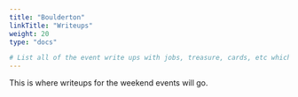 ```yaml
---
title: "Boulderton"
linkTitle: "Writeups"
weight: 20
type: "docs"

# List all of the event write ups with jobs, treasure, cards, etc which can be used to generate the treasure and track the events.  They should probably be laid out similar to the schedule page.
---
```


This is where writeups for the weekend events will go.
